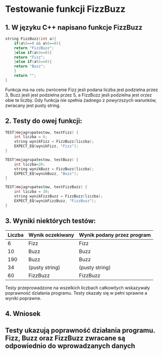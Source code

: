 # Testowanie funkcji FizzBuzz

## 1. W języku C++ napisano funkcje FizzBuzz

```cpp
string FizzBuzz(int a){
    if(a%3==0 && a%5==0){
	return "FizzBuzz";
    }else if(a%3==0){
	return "Fizz";
    }else if(a%5==0){
	return "Buzz";
    }
    return "";
}

```

Funkcja ma na celu zwrócenie Fizz jesli podana liczba jest podzielna przez 3, Buzz jesli jest podzielna przez 5, a FizzBuzz jesli podzielna jest orzez obie te liczby.
Gdy funkcja nie spełnia żadnego z powyrzszych warunków, zwracany jest pusty string.

## 2. Testy do owej funkcji:

```cpp
TEST(mojagrupatestow, testFizz) {
    int liczba = 6;
    string wynikFizz = FizzBuzz(liczba);
    EXPECT_EQ(wynikFizz, "Fizz");
}

TEST(mojagrupatestow, testBuzz) {
    int liczba=20;
    string wynikBuzz = FizzBuzz(liczba);
    EXPECT_EQ(wynikBuzz, "Buzz");
}

TEST(mojagrupatestow, testFizzBuzz) {
    int liczba = 30;
    string wynikFizzBuzz = FizzBuzz(liczba);
    EXPECT_EQ(wynikFizzBuzz, "FizzBuzz");
}
```

## 3. Wyniki niektórych testów:
| Liczba | Wynik oczekiwany | Wynik podany przez program |
| ---- | ---- | ---- |
| 6 | Fizz | Fizz |
| 10 | Buzz | Buzz |
| 190 | Buzz | Buzz|
| 34 | (pusty string) | (pusty string) |
| 60 | FizzBuzz | FizzBuzz |

Testy przeprowadzone na wszelkich liczbach całkowitych wskazywały poprawność działania programu.
Testy okazały się w pełni sprawne a wyniki poprawne. <br>

## 4. Wniosek
## Testy ukazują poprawność działania programu. Fizz, Buzz oraz FizzBuzz zwracane są odpowiednio do wprowadzanych danych
